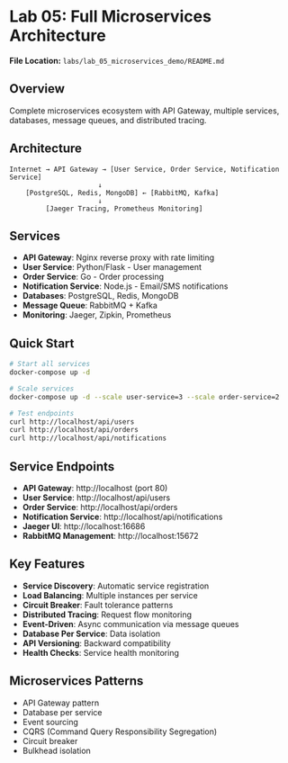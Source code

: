 # Lab 05: Full Microservices Architecture

**File Location:** `labs/lab_05_microservices_demo/README.md`

## Overview

Complete microservices ecosystem with API Gateway, multiple services, databases, message queues, and distributed tracing.

## Architecture

```
Internet → API Gateway → [User Service, Order Service, Notification Service]
                      ↓
    [PostgreSQL, Redis, MongoDB] ← [RabbitMQ, Kafka]
                      ↓
         [Jaeger Tracing, Prometheus Monitoring]
```

## Services

- **API Gateway**: Nginx reverse proxy with rate limiting
- **User Service**: Python/Flask - User management
- **Order Service**: Go - Order processing
- **Notification Service**: Node.js - Email/SMS notifications
- **Databases**: PostgreSQL, Redis, MongoDB
- **Message Queue**: RabbitMQ + Kafka
- **Monitoring**: Jaeger, Zipkin, Prometheus

## Quick Start

```bash
# Start all services
docker-compose up -d

# Scale services
docker-compose up -d --scale user-service=3 --scale order-service=2

# Test endpoints
curl http://localhost/api/users
curl http://localhost/api/orders
curl http://localhost/api/notifications
```

## Service Endpoints

- **API Gateway**: http://localhost (port 80)
- **User Service**: http://localhost/api/users
- **Order Service**: http://localhost/api/orders
- **Notification Service**: http://localhost/api/notifications
- **Jaeger UI**: http://localhost:16686
- **RabbitMQ Management**: http://localhost:15672

## Key Features

- **Service Discovery**: Automatic service registration
- **Load Balancing**: Multiple instances per service
- **Circuit Breaker**: Fault tolerance patterns
- **Distributed Tracing**: Request flow monitoring
- **Event-Driven**: Async communication via message queues
- **Database Per Service**: Data isolation
- **API Versioning**: Backward compatibility
- **Health Checks**: Service health monitoring

## Microservices Patterns

- API Gateway pattern
- Database per service
- Event sourcing
- CQRS (Command Query Responsibility Segregation)
- Circuit breaker
- Bulkhead isolation
